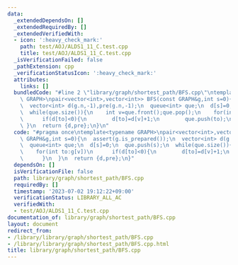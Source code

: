 ```yaml
---
data:
  _extendedDependsOn: []
  _extendedRequiredBy: []
  _extendedVerifiedWith:
  - icon: ':heavy_check_mark:'
    path: test/AOJ/ALDS1_11_C.test.cpp
    title: test/AOJ/ALDS1_11_C.test.cpp
  _isVerificationFailed: false
  _pathExtension: cpp
  _verificationStatusIcon: ':heavy_check_mark:'
  attributes:
    links: []
  bundledCode: "#line 2 \"library/graph/shortest_path/BFS.cpp\"\ntemplate<typename\
    \ GRAPH>\npair<vector<int>,vector<int>> BFS(const GRAPH&g,int s=0){\n  assert(g.is_prepared());\n\
    \  vector<int> d(g.n,-1),pre(g.n,-1);\n  queue<int> que;\n  d[s]=0;\n  que.push(s);\n\
    \  while(que.size()){\n    int v=que.front();que.pop();\n    for(int to:g[v])\n\
    \      if(d[to]<0){\n        d[to]=d[v]+1;\n        que.push(to);\n      }\n \
    \ }\n  return {d,pre};\n}\n"
  code: "#pragma once\ntemplate<typename GRAPH>\npair<vector<int>,vector<int>> BFS(const\
    \ GRAPH&g,int s=0){\n  assert(g.is_prepared());\n  vector<int> d(g.n,-1),pre(g.n,-1);\n\
    \  queue<int> que;\n  d[s]=0;\n  que.push(s);\n  while(que.size()){\n    int v=que.front();que.pop();\n\
    \    for(int to:g[v])\n      if(d[to]<0){\n        d[to]=d[v]+1;\n        que.push(to);\n\
    \      }\n  }\n  return {d,pre};\n}"
  dependsOn: []
  isVerificationFile: false
  path: library/graph/shortest_path/BFS.cpp
  requiredBy: []
  timestamp: '2023-07-02 19:12:22+09:00'
  verificationStatus: LIBRARY_ALL_AC
  verifiedWith:
  - test/AOJ/ALDS1_11_C.test.cpp
documentation_of: library/graph/shortest_path/BFS.cpp
layout: document
redirect_from:
- /library/library/graph/shortest_path/BFS.cpp
- /library/library/graph/shortest_path/BFS.cpp.html
title: library/graph/shortest_path/BFS.cpp
---
```

